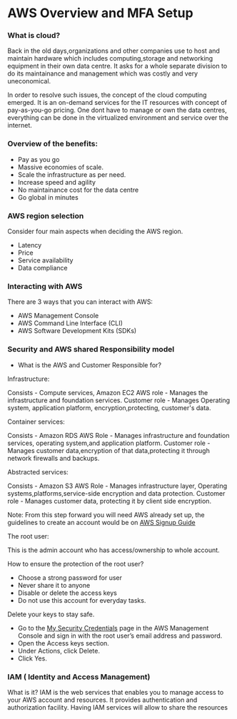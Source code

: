 # AWS Overview and MFA Setup

### What is cloud?

Back in the old days,organizations and other companies use to host and maintain hardware which includes computing,storage and networking equipment in their own data centre. It asks for a whole separate division to do its maintainance and management which was costly and very uneconomical.
    
   In order to resolve such issues, the concept of the cloud computing emerged. It is an on-demand services for the IT resources with concept of pay-as-you-go pricing. One dont have to manage or own the data centres, everything can be done in the virtualized environment and service over the internet.
   
 ### Overview of the benefits:
 
  - Pay as you go
  - Massive economies of scale.
  - Scale the infrastructure as per need.
  - Increase speed and agility
  - No maintainance cost for the data centre
  - Go global in minutes
  
  
  ### AWS region selection
  
  Consider four main aspects when deciding the AWS region. 
  
  - Latency
  - Price
  - Service availability
  - Data compliance
        
  ### Interacting with AWS
   
There are 3 ways that you can interact with AWS:

- AWS Management Console
- AWS Command Line Interface (CLI)
- AWS Software Development Kits (SDKs)

 ### Security and AWS shared Responsibility model
        
   - What is the AWS and Customer Responsible for?
        
   Infrastructure: 
   
   Consists - Compute services, Amazon EC2
   AWS role - Manages the infrastructure and foundation services.
   Customer role - Manages Operating system, application platform, encryption,protecting, customer's data.
      
   Container services:
   
   Consists - Amazon RDS
   AWS Role - Manages infrastructure and foundation services, operating system,and application platform. 
   Customer role - Manages customer data,encryption of that data,protecting it through network firewalls and backups.
                
        
   Abstracted services:
    
   Consists - Amazon S3
   AWS Role - Manages infrastructure layer, Operating systems,platforms,service-side encryption and data protection.
   Customer role - Manages customer data, protecting it by client side encryption.
    
    
 
          
 Note: From this step forward you will need AWS already set up, the guidelines to create an account would be on [AWS Signup Guide](https://docs.aws.amazon.com/accounts/latest/reference/manage-acct-creating.html)
 
 
 The root user:
  
  This is the admin account who has access/ownership to whole account.
  
 How to ensure the protection of the root user?
 
 - Choose a strong password for user
 - Never share it to anyone
 - Disable or delete the access keys
 - Do not use this account for everyday tasks.

Delete your keys to stay safe. 

- Go to the  [My Security Credentials](https://us-east-1.console.aws.amazon.com/iam/home#/security_credentials) page in the AWS Management Console and sign in with the root user’s email address and password.
- Open the Access keys section.
- Under Actions, click Delete.
- Click Yes.



### IAM  ( Identity and Access Management)


What is it?
    IAM is the web services that enables you to manage access to your AWS account and resources. It provides authentication and authorization facility. Having IAM services will allow to share the resources



  
          

